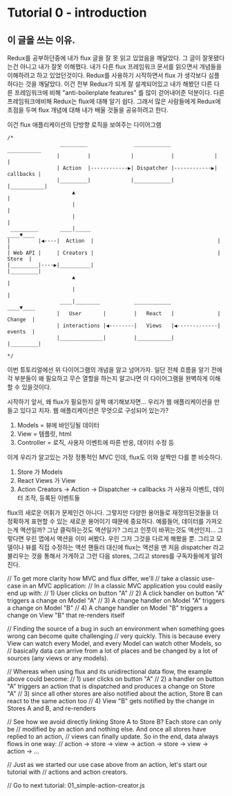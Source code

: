 <!-- Tutorial 0 - introduction.js -->
# Tutorial 0 - introduction
<!-- 
Why this tutorial?
While trying to learn Redux, I realized that I had accumulated incorrect knowledge about flux through articles I read and personal experience. I don't mean that articles about flux are not well written but I just didn't grasp concepts correctly. In the end, I was just applying documentation of different flux frameworks (Reflux, Flummox, FB Flux) and trying to make them match with the theoretical concept I read about (actions / actions creators, store, dispatcher, etc).
Only when I started using Redux did I realize that flux is more simple than I thought. This is all thanks to Redux being very well designed and having removed a lot of "anti-boilerplate features" introduced by other frameworks I tried before. I now feel that Redux is a much better way to learn about flux than many other frameworks. That's why I want now to share with everyone, using my own words,
flux concepts that I am starting to grasp, focusing on the use of Redux.
-->

## 이 글을 쓰는 이유.
Redux를 공부하던중에 내가 flux 글을 잘 못 읽고 있었음을 깨달았다. 그 글이 잘못됐다는건 아니고 내가 잘못 이해했다. 내가 다른 flux 프레임워크 문서를 읽으면서 개념들을 이해하려고 하고 있었던것이다.
Redux를 사용하기 시작하면서 flux 가 생각보다 심플하다는 것을 깨달았다. 이건 전부 Redux가 되게 잘 설계되어있고 내가 해봤던 다른 다른 프레임워크에 비해 "anti-boilerplate features" 를 많이 걷어내어준 덕분이다. 다른 프레임워크에비해 Redux는 flux에 대해 알기 쉽다. 그래서 많은 사람들에게 Redux에 초점을 두며 flux 개념에 대해 내가 배울 것들을 공유하려고 한다.

<!-- You may have seen this diagram representing the famous unidirectional data flow of a flux application: -->

이건 flux 애플리케이션의 단방향 로직을 보여주는 다이어그램
```
/*
                 _________               ____________               ___________
                |         |             |            |             |           |
                | Action  |------------▶| Dispatcher |------------▶| callbacks |
                |_________|             |____________|             |___________|
                     ▲                                                   |
                     |                                                   |
                     |                                                   |
 _________       ____|_____                                          ____▼____
|         |◀----|  Action  |                                        |         |
| Web API |     | Creators |                                        |  Store  |
|_________|----▶|__________|                                        |_________|
                     ▲                                                   |
                     |                                                   |
                 ____|________           ____________                ____▼____
                |   User       |         |   React   |              | Change  |
                | interactions |◀--------|   Views   |◀-------------| events  |
                |______________|         |___________|              |_________|

*/
```

<!-- In this tutorial we'll gradually introduce you to concepts of the diagram above. But instead of trying to explain this complete diagram and the overall flow it describes, we'll take each piece separately and try to understand why it exists and what role it plays. In the end you'll see that this diagram makes perfect sense
once we understand each of its parts. -->

이번 튜토리얼에선 위 다이어그램의 개념을 알고 넘어가자.
일단 전체 흐름을 알기 전에 각 부분들이 왜 필요하고 무슨 열할을 하는지 알고나면 이 다이어그램을 완벽하게 이해할 수 있을것이다.

<!-- But before we start, let's talk a little bit about why flux exists and why we need it...
Let's pretend we're building a web application. What are all web applications made of?
1) Templates / html = View
2) Data that will populate our views = Models
3) Logic to retrieve data, glue all views together and to react accordingly to user events, data modifications, etc. = Controller -->

시작하기 앞서, 왜 flux가 필요한지 살짝 얘기해보자면...
우리가 웹 애플리케이션을 만들고 있다고 치자. 웹 애플리케이션은 무엇으로 구성되어 있는가?
1) Models = 뷰에 바인딩될 데이터
2) View = 템플릿, html
3) Controller = 로직, 사용자 이벤트에 따른 반응, 데이터 수정 등

<!-- This is the very classic MVC that we all know about. But it actually looks like concepts of flux, just expressed in a slightly different way:
- Models look like stores
- user events, data modifications and their handlers look like
  "action creators" -> action -> dispatcher -> callback
- Views look like React views (or anything else as far as flux is concerned) -->

이게 우리가 알고있는 가장 정통적인 MVC 인데, flux도 이와 살짝만 다를 뿐 비슷하다.
1) Store 가 Models
2) React Views 가 View 
3) Action Creators -> Action -> Dispatcher -> callbacks 가 사용자 이벤트, 데이터 조작, 등록된 이벤트들

<!-- So is flux just a matter of new vocabulary? Not exactly. But vocabulary DOES matter, because by introducing these new terms we are now able to express more precisely things that were regrouped under various terminologies... For example, isn't a data fetch an action? Just like a click is also an action?
And a change in an input is an action too... Then we're all already used to issuing actions from our applications, we were just calling them differently. And instead of having handlers for those actions directly modify Models or Views, flux ensures all actions go first through something called a dispatcher, then through our stores, and finally all watchers of stores are notified. -->

flux의 새로운 어휘가 문제인건 아니다. 그렇지만 다양한 용어들로 재정의된것들을 더 정확하게 표현할 수 있는 새로운 용어이기 때문에 중요하다. 예를들어, 데이터를 가져오는게 액션일까? 그냥 클릭하는것도 액션일가? 그리고 인풋이 바뀌는것도 액션인지... 그렇다면 우린 앱에서 액션을 이미 써봤다. 우린 그저 그것을 다르게 해봤을 뿐. 그리고 모델이나 뷰를 직접 수정하는 액션 핸들러 대신에 flux는 액션을 맨 처음 dispatcher 라고 불리우는 것을 통해서 가게하고 그런 다음 stores, 그리고 stores를 구독자들에게 알려진다.


// To get more clarity how MVC and flux differ, we'll
// take a classic use-case in an MVC application:
// In a classic MVC application you could easily end up with:
// 1) User clicks on button "A"
// 2) A click handler on button "A" triggers a change on Model "A"
// 3) A change handler on Model "A" triggers a change on Model "B"
// 4) A change handler on Model "B" triggers a change on View "B" that re-renders itself

// Finding the source of a bug in such an environment when something goes wrong can become quite challenging
// very quickly. This is because every View can watch every Model, and every Model can watch other Models, so
// basically data can arrive from a lot of places and be changed by a lot of sources (any views or any models).

// Whereas when using flux and its unidirectional data flow, the example above could become:
// 1) user clicks on button "A"
// 2) a handler on button "A" triggers an action that is dispatched and produces a change on Store "A"
// 3) since all other stores are also notified about the action, Store B can react to the same action too
// 4) View "B" gets notified by the change in Stores A and B, and re-renders

// See how we avoid directly linking Store A to Store B? Each store can only be
// modified by an action and nothing else. And once all stores have replied to an action,
// views can finally update. So in the end, data always flows in one way:
//     action -> store -> view -> action -> store -> view -> action -> ...

// Just as we started our use case above from an action, let's start our tutorial with
// actions and action creators.

// Go to next tutorial: 01_simple-action-creator.js
